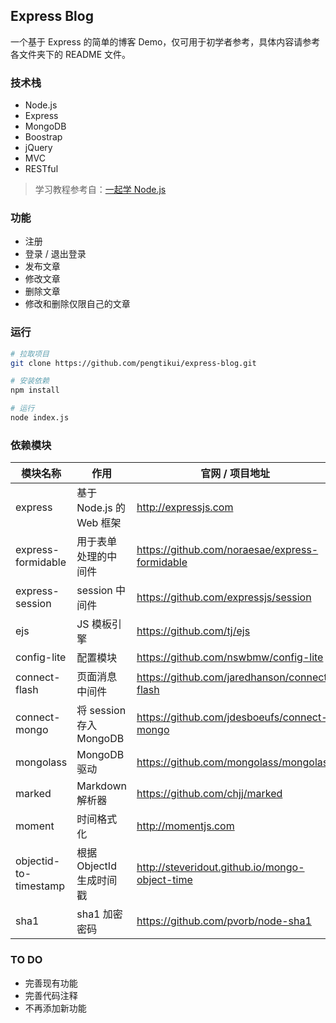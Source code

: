 ## Express Blog

一个基于 Express 的简单的博客 Demo，仅可用于初学者参考，具体内容请参考各文件夹下的 README 文件。

### 技术栈

* Node.js
* Express
* MongoDB
* Boostrap
* jQuery
* MVC
* RESTful

> 学习教程参考自：[一起学 Node.js](https://github.com/nswbmw/N-blog)

### 功能

* 注册
* 登录 / 退出登录
* 发布文章
* 修改文章
* 删除文章
* 修改和删除仅限自己的文章

### 运行

```bash
# 拉取项目
git clone https://github.com/pengtikui/express-blog.git

# 安装依赖
npm install

# 运行
node index.js
```

### 依赖模块

| 模块名称 | 作用 | 官网 / 项目地址 |
| ----- | ----- | ----- |
| express | 基于 Node.js 的 Web 框架 | http://expressjs.com |
| express-formidable | 用于表单处理的中间件 | https://github.com/noraesae/express-formidable |
| express-session | session 中间件 | https://github.com/expressjs/session |
| ejs | JS 模板引擎 | https://github.com/tj/ejs |
| config-lite | 配置模块 | https://github.com/nswbmw/config-lite |
| connect-flash | 页面消息中间件 | https://github.com/jaredhanson/connect-flash |
| connect-mongo | 将 session 存入 MongoDB | https://github.com/jdesboeufs/connect-mongo |
| mongolass | MongoDB 驱动 | https://github.com/mongolass/mongolass |
| marked | Markdown 解析器 | https://github.com/chjj/marked |
| moment | 时间格式化 | http://momentjs.com |
| objectid-to-timestamp | 根据 ObjectId 生成时间戳 | http://steveridout.github.io/mongo-object-time |
| sha1 | sha1 加密密码 | https://github.com/pvorb/node-sha1 |

### TO DO

* 完善现有功能
* 完善代码注释
* 不再添加新功能

